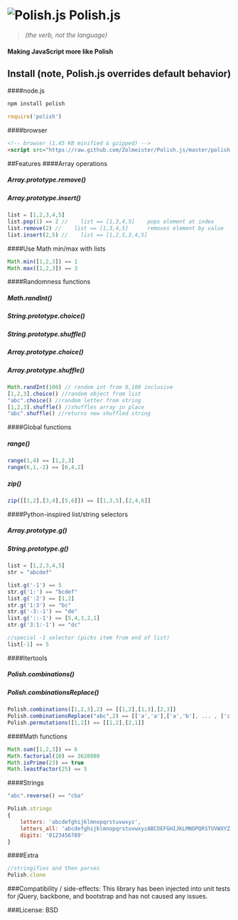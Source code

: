 #    ![Polish.js](http://image.spreadshirt.com/image-server/v1/compositions/2755722/views/1,width=75,height=75,appearanceId=1.png/polish-eagle-crest_design.png) Polish.js

> *(the verb, not the language)*

#### Making JavaScript more like Polish

## Install (note, Polish.js overrides default behavior)
####node.js
````bash
npm install polish
````

````javascript
require('polish')
````

####browser
````html
<!-- browser (1.45 KB minified & gzipped) -->
<script src="https://raw.github.com/Zolmeister/Polish.js/master/polish.min.js"></script>
````

##Features
####Array operations

##### Array.prototype.remove()
##### Array.prototype.insert()

````javascript
list = [1,2,3,4,5]
list.pop(1) == 2 //    list == [1,3,4,5]    pops element at index
list.remove(2) //    list == [1,3,4,5]      removes element by value
list.insert(2,5) //    list == [1,2,5,3,4,5]
````

####Use Math min/max with lists

````javascript
Math.min([1,2,3]) == 1
Math.max([1,2,3]) == 3
````

####Randomness functions

##### Math.randInt()
##### String.prototype.choice()
##### String.prototype.shuffle()
##### Array.prototype.choice()
##### Array.prototype.shuffle()

````javascript
Math.randInt(100) // random int from 0,100 inclusive
[1,2,3].choice() //random object from list
"abc".choice() //random letter from string
[1,2,3].shuffle() //shuffles array in place
"abc".shuffle() //returns new shuffled string
````

####Global functions

##### range()
````javascript
range(1,4) == [1,2,3]
range(6,1,-2) == [6,4,2]
````

##### zip()
````javascript
zip([[1,2],[3,4],[5,6]]) == [[1,3,5],[2,4,6]]
````

####Python-inspired list/string selectors

##### Array.prototype.g()
##### String.prototype.g()

````javascript
list = [1,2,3,4,5]
str = "abcdef"

list.g('-1') == 5
str.g('1:') == "bcdef"
list.g(':2') == [1,2]
str.g('1:3') == "bc"
str.g('-3:-1') == "de"
list.g('::-1') == [5,4,3,2,1]
str.g('3:1:-1') == "dc"

//special -1 selector (picks item from end of list)
list[-1] == 5
````

####Itertools

##### Polish.combinations()
##### Polish.combinationsReplace()

````javascript
Polish.combinations([1,2,3],2) == [[1,2],[1,3],[2,3]]
Polish.combinationsReplace("abc",2) == [['a','a'],['a','b'], ... , ['c','c']]
Polish.permutations([1,2]) == [[1,2],[2,1]]
````

####Math functions
````javascript
Math.sum([1,2,3]) == 6
Math.factorial(10) == 3628800
Math.isPrime(23) == true
Math.leastFactor(25) == 5
````

####Strings
````javascript
"abc".reverse() == "cba"

Polish.strings
{
    letters: 'abcdefghijklmnopqrstuvwxyz',
    letters_all: 'abcdefghijklmnopqrstuvwxyzABCDEFGHIJKLMNOPQRSTUVWXYZ',
    digits: '0123456789'
}
````

####Extra
````javascript
//stringifies and then parses
Polish.clone
````

###Compatibility / side-effects:
This library has been injected into unit tests for jQuery, backbone, and bootstrap and has not caused any issues.

###License: BSD
